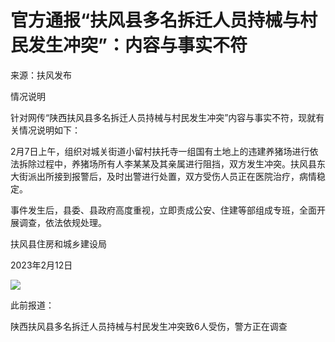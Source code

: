 # 官方通报“扶风县多名拆迁人员持械与村民发生冲突”：内容与事实不符

来源：扶风发布

情况说明

针对网传“陕西扶风县多名拆迁人员持械与村民发生冲突”内容与事实不符，现就有关情况说明如下：

2月7日上午，组织对城关街道小留村扶托寺一组国有土地上的违建养猪场进行依法拆除过程中，养猪场所有人李某某及其亲属进行阻挡，双方发生冲突。扶风县东大街派出所接到报警后，及时出警进行处置，双方受伤人员正在医院治疗，病情稳定。

事件发生后，县委、县政府高度重视，立即责成公安、住建等部组成专班，全面开展调查，依法依规处理。

扶风县住房和城乡建设局

2023年2月12日

![](https://inews.gtimg.com/newsapp_bt/0/15659583545/1000)

此前报道：

陕西扶风县多名拆迁人员持械与村民发生冲突致6人受伤，警方正在调查

